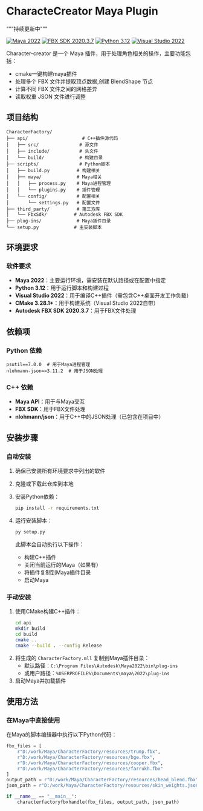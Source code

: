 # CharacteCreator Maya Plugin

"""持续更新中"""

[![Maya 2022](https://img.shields.io/badge/Maya-2022-blue.svg)](https://www.autodesk.com/products/maya/overview)
[![FBX SDK 2020.3.7](https://img.shields.io/badge/FBX%20SDK-2020.3.7-orange.svg)](https://www.autodesk.com/developer-network/platform-technologies/fbx-sdk-2020-3)
[![Python 3.12](https://img.shields.io/badge/Python-3.12-green.svg)](https://www.python.org/)
[![Visual Studio 2022](https://img.shields.io/badge/Visual%20Studio-2022-purple.svg)](https://visualstudio.microsoft.com/)

Character-creator 是一个 Maya 插件，用于处理角色相关的操作，主要功能包括：

- cmake一键构建maya插件
- 处理多个 FBX 文件并提取顶点数据,创建 BlendShape 节点
- 计算不同 FBX 文件之间的网格差异
- 读取权重 JSON 文件进行调整

## 项目结构

```
CharacterFactory/
├── api/                    # C++插件源代码
│   ├── src/               # 源文件
│   ├── include/           # 头文件
│   └── build/             # 构建目录
├── scripts/               # Python脚本
│   ├── build.py          # 构建相关
│   ├── maya/             # Maya相关
│   │   ├── process.py    # Maya进程管理
│   │   └── plugins.py    # 插件管理
│   └── config/           # 配置相关
│       └── settings.py   # 配置文件
├── third_party/          # 第三方库
│   └── FbxSdk/          # Autodesk FBX SDK
├── plug-ins/             # Maya插件目录
└── setup.py             # 主安装脚本
```

## 环境要求

### 软件要求
- **Maya 2022**：主要运行环境，需安装在默认路径或在配置中指定
- **Python 3.12**：用于运行脚本和构建过程
- **Visual Studio 2022**：用于编译C++插件（需包含C++桌面开发工作负载）
- **CMake 3.28.1+**：用于构建系统（Visual Studio 2022自带）
- **Autodesk FBX SDK 2020.3.7**：用于FBX文件处理

## 依赖项

### Python 依赖
```
psutil==7.0.0  # 用于Maya进程管理
nlohmann-json==3.11.2  # 用于JSON处理
```

### C++ 依赖
- **Maya API**：用于与Maya交互
- **FBX SDK**：用于FBX文件处理
- **nlohmann/json**：用于C++中的JSON处理（已包含在项目中）

## 安装步骤

### 自动安装
1. 确保已安装所有环境要求中列出的软件
2. 克隆或下载此仓库到本地
3. 安装Python依赖：
   ```bash
   pip install -r requirements.txt
   ```
4. 运行安装脚本：
   ```bash
   py setup.py
   ```

   此脚本会自动执行以下操作：
   - 构建C++插件
   - 关闭当前运行的Maya（如果有）
   - 将插件复制到Maya插件目录
   - 启动Maya

### 手动安装
1. 使用CMake构建C++插件：
   ```bash
   cd api
   mkdir build
   cd build
   cmake ..
   cmake --build . --config Release
   ```
2. 将生成的 `CharacterFactory.mll` 复制到Maya插件目录：
   - 默认路径：`C:\Program Files\Autodesk\Maya2022\bin\plug-ins`
   - 或用户路径：`%USERPROFILE%\Documents\maya\2022\plug-ins`
3. 启动Maya并加载插件

## 使用方法

### 在Maya中直接使用

在Maya的脚本编辑器中执行以下Python代码：

```python
fbx_files = [
    r"D:/work/Maya/CharacterFactory/resources/trump.fbx",
    r"D:/work/Maya/CharacterFactory/resources/bge.fbx",
    r"D:/work/Maya/CharacterFactory/resources/cooper.fbx",
    r"D:/work/Maya/CharacterFactory/resources/farrukh.fbx"
]
output_path = r"D:/work/Maya/CharacterFactory/resources/head_blend.fbx"
json_path = r"D:/work/Maya/CharacterFactory/resources/skin_weights.json"

if __name__ == "__main__":
    characterfactoryfbxhandle(fbx_files, output_path, json_path)
```

